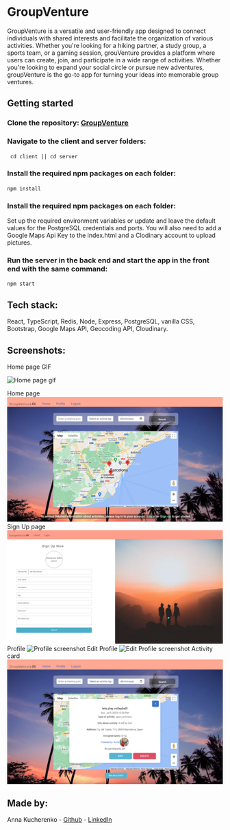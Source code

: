 
# **GroupVenture** 
GroupVenture is a versatile and user-friendly app designed to connect individuals with shared interests and facilitate the organization of various activities. Whether you're looking for a hiking partner, a study group, a sports team, or a gaming session, grouVenture provides a platform where users can create, join, and participate in a wide range of activities. Whether you're looking to expand your social circle or pursue new adventures, groupVenture is the go-to app for turning your ideas into memorable group ventures.

## **Getting started**
### Clone the repository: [GroupVenture](https://github.com/AnnaKucherenko1/GroupVenture)
### Navigate to the client and server folders:
```console
 cd client || cd server
```

### Install the required npm packages on each folder:

```console
npm install
```
### Install the required npm packages on each folder:
Set up the required environment variables or update and leave the default values for the PostgreSQL credentials and ports.
You will also need to add a Google Maps Api Key to the index.html and a Clodinary account to upload pictures. 
### Run the server in the back end and start the app in the front end with the same command:
```console
npm start 
```
## **Tech stack:** 
React, TypeScript, Redis, Node, Express, PostgreSQL, vanilla CSS, Bootstrap, Google Maps API, Geocoding API, Cloudinary. 
## **Screenshots**:
Home page GIF

![Home page gif](./screenshots/groupVenture.gif)

Home page
![Home page screenshot](./screenshots/homepage.png)
Sign Up page
![Signup page screenshot](./screenshots/signUp.png)
Profile
![Profile screenshot](./screenshots/profile.png)
Edit Profile
![Edit Profile screenshot](./screenshots/editProfile.png)
Activity card
![Activity card screenshot](./screenshots/activityCard.png)
## **Made by:** 
Anna Kucherenko - [Github](https://github.com/AnnaKucherenko1) - [LinkedIn](www.linkedin.com/in/anna-kucherenko1)
